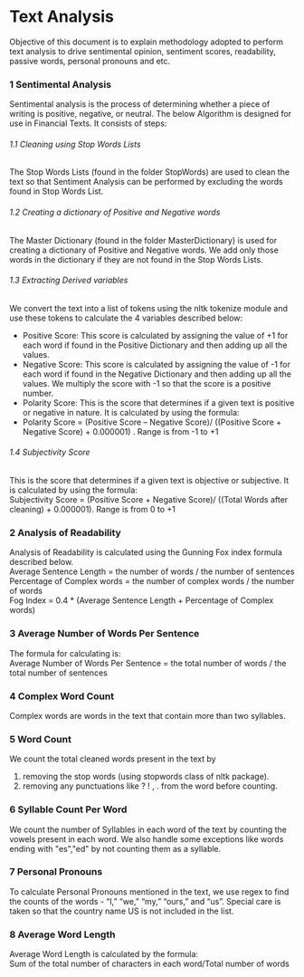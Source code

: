 # Text Analysis   
   
Objective of this document is to explain methodology adopted to perform text analysis to drive sentimental opinion, sentiment scores, readability, passive words, personal pronouns and etc.   
   
### 1 Sentimental Analysis   
Sentimental analysis is the process of determining whether a piece of writing is positive, negative, or neutral. The below Algorithm is designed for use in Financial Texts. It consists of steps:   
###### 1.1	Cleaning using Stop Words Lists   
The Stop Words Lists (found in the folder StopWords) are used to clean the text so that Sentiment Analysis can be performed by excluding the words found in Stop Words List.    
###### 1.2	Creating a dictionary of Positive and Negative words   
The Master Dictionary (found in the folder MasterDictionary) is used for creating a dictionary of Positive and Negative words. We add only those words in the dictionary if they are not found in the Stop Words Lists.    
###### 1.3	Extracting Derived variables   
We convert the text into a list of tokens using the nltk tokenize module and use these tokens to calculate the 4 variables described below:   
 - Positive Score: This score is calculated by assigning the value of +1 for each word if found in the Positive Dictionary and then adding up all the values.   
 - Negative Score: This score is calculated by assigning the value of -1 for each word if found in the Negative Dictionary and then adding up all the values. We multiply the score with -1 so that the score is a positive number.   
 - Polarity Score: This is the score that determines if a given text is positive or negative in nature. It is calculated by using the formula:    
 - Polarity Score = (Positive Score – Negative Score)/ ((Positive Score + Negative Score) + 0.000001) . Range is from -1 to +1   
######  1.4 Subjectivity Score   
This is the score that determines if a given text is objective or subjective. It is calculated by using the formula:    
Subjectivity Score = (Positive Score + Negative Score)/ ((Total Words after cleaning) + 0.000001). Range is from 0 to +1   
   
### 2 Analysis of Readability   
Analysis of Readability is calculated using the Gunning Fox index formula described below.   
Average Sentence Length = the number of words / the number of sentences   
Percentage of Complex words = the number of complex words / the number of words    
Fog Index = 0.4 * (Average Sentence Length + Percentage of Complex words)   
   
### 3 Average Number of Words Per Sentence   
The formula for calculating is:   
Average Number of Words Per Sentence = the total number of words / the total number of sentences   
   
### 4 Complex Word Count   
Complex words are words in the text that contain more than two syllables.   
   
### 5 Word Count   
We count the total cleaned words present in the text by   
1.	removing the stop words (using stopwords class of nltk package).   
2.	removing any punctuations like ? ! , . from the word before counting.   
   
### 6 Syllable Count Per Word   
We count the number of Syllables in each word of the text by counting the vowels present in each word. We also handle some exceptions like words ending with "es","ed" by not counting them as a syllable.   
   
### 7 Personal Pronouns   
To calculate Personal Pronouns mentioned in the text, we use regex to find the counts of the words - “I,” “we,” “my,” “ours,” and “us”. Special care is taken so that the country name US is not included in the list.   
   
### 8 Average Word Length   
Average Word Length is calculated by the formula:   
Sum of the total number of characters in each word/Total number of words   
   
